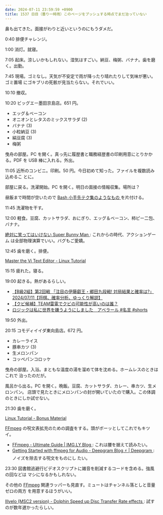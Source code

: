 ```yaml
---
date: 2024-07-11 23:59:59 +0900
title: 1537 日目（曇り一時雨）このページをプッシュする時点でまだ治っていない
---
```


鼻も出てきた。面接がわりと近いというのにもうダメだ。

0:40 排便チャレンジ。

1:00 消灯。就寝。

7:05 起床。涼しいかもしれない。湿気はすごい。納豆、梅粥、バナナ。歯を磨く。出勤。

7:45 現場。ゴミなし。天気が不安定で雨が降ったり晴れたりして気味が悪い。ゴミ置場
にゴキブリの死骸が見当たらない。それでいい。

10:10 撤収。

10:20 ビッグエー墨田京島店。651 円。

* エッグ＆ベーコン
* オニオンとレタスのミックスサラダ (2)
* バナナ (3)
* 小粒納豆 (3)
* 絹豆腐 (3)
* 梅粥

曳舟の部屋。PC を開く。真っ先に履歴書と職務経歴書の印刷用意にとりかかる。PDF を
USB 棒に入れる。外出。

11:05 近所のコンビニ。印刷。50 円。今日初めて知った。ファイルを複数読み込めるこ
とに。

部屋に戻る。洗濯開始。PC を開く。明日の面接の情報収集。場所は？

昼飯まで時間が空いたので [Bash 小手先テク集のようなもの
](https://github.com/showa-yojyo/notebook/issues/132)を片付ける。

11:45 洗濯物を干す。

12:00 軽食。豆腐、カットサラダ、おにぎり、エッグ＆ベーコン、柿ピー二包、バナナ。

[絶対に笑ってはいけない Super Bunny Man
](https://www.youtube.com/watch?v=3xHCO6p9H2g): これからの時代、アクションゲーム
は全部物理演算でいい。バグもご愛嬌。

12:45 歯を磨く。排便。

[Master the Vi Text Editor - Linux Tutorial
](https://ryanstutorials.net/linuxtutorial/vi.php)

15:15 疲れた。寝る。

19:00 起きる。熱があるらしい。

* [【B級2組】第2回戦 「注目の伊藤叡王・郷田九段戦! 対局結果と確率は?」
  2024/07/11【将棋、確率分析、ゆっくり解説】
  ](https://www.youtube.com/watch?v=kq1Ll_qpq6M)
* [【クビ候補】TEAM雷電でクビの可能性が高いのは誰？
  ](https://www.youtube.com/watch?v=vJzAlit3nvg)
* [ロジックは私に世界を嫌うようにしました　アベラール #名言 #shorts
  ](https://www.youtube.com/watch?v=NqLt_OW9-iw)

19:50 外出。

20:15 コモディイイダ東向島店。672 円。

* カレーライス
* 豚串カツ (3)
* 生メロンパン
* コッペパンコロッケ

曳舟の部屋。入浴。まともな温度の湯を溜めて体を沈める。ホームレスのときはこれで
治ったのだが。

風呂から出る。PC を開く。晩飯。豆腐、カットサラダ、カレー、串カツ、生メロンパン。
店頭で見たときにメロンパンの封が開いていたので購入。この体調のときにしか試せない。

21:30 歯を磨く。

[Linux Tutorial - Bonus Material](https://ryanstutorials.net/linuxtutorial/bonus.php)

[FFmpeg] の呪文表拡充のための調査をする。頭がボーッとしてこれでもキツイ。

* [FFmpeg - Ultimate Guide | IMG.LY Blog
  ](https://img.ly/blog/ultimate-guide-to-ffmpeg/): これは腰を据えて読みたい。
* [Getting Started with ffmpeg for Audio - Deepgram Blog ⚡️ | Deepgram
  ](https://deepgram.com/learn/ffmpeg-beginners): ノイズを除去する呪文をものにし
  たい。

23:30 図書館逃避行ビデオスクリプトに雑音を削減するコードを含める。強風の回などは
マシになるかもしれない。

その他の [FFmpeg] 関連ラッパーも見直す。ミュートはチャンネル落としと音量ゼロの両方
を用意するほうがいい。

[Illvelo (MSC2 version) - Dolphin Speed up Disc Transfer Rate effects
](https://www.youtube.com/watch?v=z_cAsK81A3E): 試すのが数年遅かったらしい。

[FFmpeg]: <https://ffmpeg.org/ffmpeg.html>
